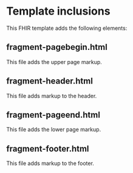 # Template inclusions

This FHIR template adds the following elements:

## fragment-pagebegin.html

This file adds the upper page markup.

## fragment-header.html

This file adds markup to the header.

## fragment-pageend.html

This file adds the lower page markup.

## fragment-footer.html

This file adds markup to the footer.
